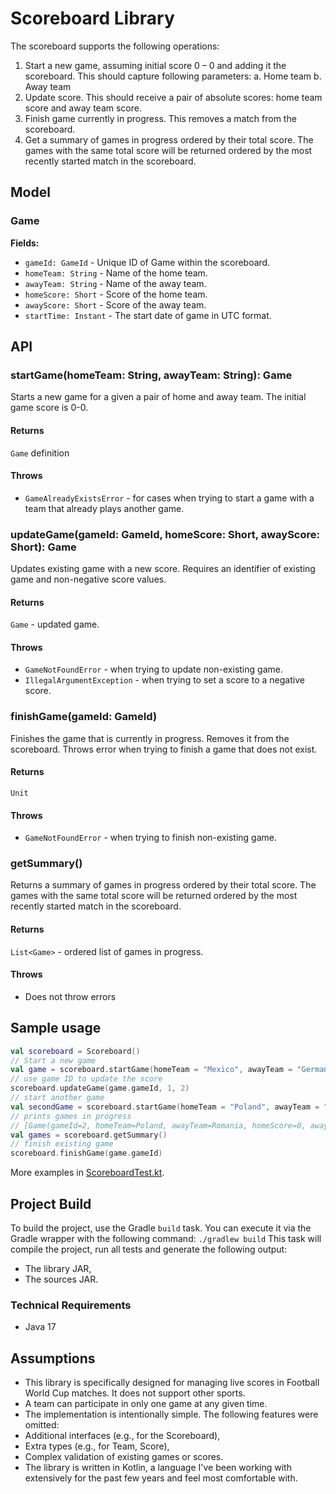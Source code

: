 # Scoreboard Library

The scoreboard supports the following operations:

1. Start a new game, assuming initial score 0 – 0 and adding it the scoreboard. This should capture following
   parameters:
   a. Home team
   b. Away team
2. Update score. This should receive a pair of absolute scores: home team score and away team score.
3. Finish game currently in progress. This removes a match from the scoreboard.
4. Get a summary of games in progress ordered by their total score. The games with the same
   total score will be returned ordered by the most recently started match in the scoreboard.

## Model

### Game

**Fields:**

- `gameId: GameId` - Unique ID of Game within the scoreboard.
- `homeTeam: String` - Name of the home team.
- `awayTeam: String` - Name of the away team.
- `homeScore: Short` - Score of the home team.
- `awayScore: Short` - Score of the away team.
- `startTime: Instant` - The start date of game in UTC format.

## API

### startGame(homeTeam: String, awayTeam: String): Game

Starts a new game for a given a pair of home and away team.
The initial game score is 0-0.

#### Returns

`Game` definition

#### Throws

- `GameAlreadyExistsError` - for cases when trying to start a game with a team that already plays another game.

### updateGame(gameId: GameId, homeScore: Short, awayScore: Short): Game

Updates existing game with a new score. Requires an identifier of existing game and non-negative score values.

#### Returns

`Game` - updated game.

#### Throws

- `GameNotFoundError` - when trying to update non-existing game.
- `IllegalArgumentException` - when trying to set a score to a negative score.

### finishGame(gameId: GameId)

Finishes the game that is currently in progress. Removes it from the scoreboard. Throws error when trying to finish a
game that does not exist.

#### Returns

``Unit``

#### Throws

- `GameNotFoundError` - when trying to finish non-existing game.

### getSummary()

Returns a summary of games in progress ordered by their total score. The games with the same
total score will be returned ordered by the most recently started match in the scoreboard.

#### Returns

``List<Game>`` - ordered list of games in progress.

#### Throws

- Does not throw errors

## Sample usage

```kotlin
val scoreboard = Scoreboard()
// Start a new game
val game = scoreboard.startGame(homeTeam = "Mexico", awayTeam = "Germany")
// use game ID to update the score
scoreboard.updateGame(game.gameId, 1, 2)
// start another game
val secondGame = scoreboard.startGame(homeTeam = "Poland", awayTeam = "Romania")
// prints games in progress
// [Game(gameId=2, homeTeam=Poland, awayTeam=Romania, homeScore=0, awayScore=0, startTime=2024-09-28T08:46:21.305939Z), Game(gameId=1, homeTeam=Mexico, awayTeam=Germany, homeScore=0, awayScore=0, startTime=2024-09-28T08:46:21.285854Z)]
val games = scoreboard.getSummary()
// finish existing game
scoreboard.finishGame(game.gameId)
```

More examples in [ScoreboardTest.kt](src/test/kotlin/io/budzik/scoreboard/ScoreboardTest.kt).

## Project Build

To build the project, use the Gradle `build` task. You can execute it via the Gradle wrapper with the following command:
`./gradlew build`
This task will compile the project, run all tests and generate the following output:

- The library JAR,
- The sources JAR.

### Technical Requirements

- Java 17

## Assumptions

- This library is specifically designed for managing live scores in Football World Cup matches. It does not support
  other sports.
- A team can participate in only one game at any given time.
- The implementation is intentionally simple. The following features were omitted:
- Additional interfaces (e.g., for the Scoreboard),
- Extra types (e.g., for Team, Score),
- Complex validation of existing games or scores.
- The library is written in Kotlin, a language I've been working with extensively for the past few years and feel most
  comfortable with.
